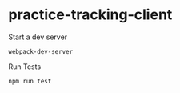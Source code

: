 # practice-tracking-client

Start a dev server

```webpack-dev-server```

Run Tests

```npm run test```